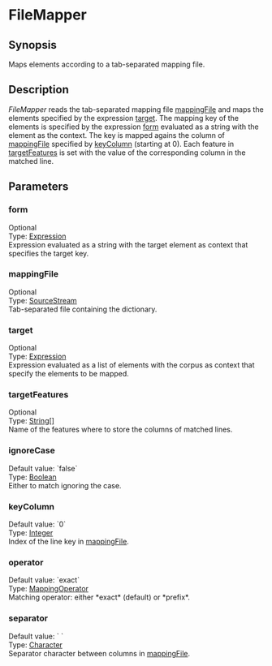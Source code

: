 <h1 class="module">FileMapper</h1>

## Synopsis

Maps elements according to a tab-separated mapping file.

## Description

*FileMapper* reads the tab-separated mapping file <a href="#mappingFile" class="param">mappingFile</a> and maps the elements specified by the expression <a href="#target" class="param">target</a>. The mapping key of the elements is specified by the expression <a href="#form" class="param">form</a> evaluated as a string with the element as the context. The key is mapped agains the column of <a href="#mappingFile" class="param">mappingFile</a> specified by <a href="#keyColumn" class="param">keyColumn</a> (starting at 0). Each feature in <a href="#targetFeatures" class="param">targetFeatures</a> is set with the value of the corresponding column in the matched line.

## Parameters

<h3 name="form" class="param">form</h3>

<div class="param-level param-level-optional">Optional
</div>
<div class="param-type">Type: <a href="../converter/fr.inra.maiage.bibliome.alvisnlp.core.corpus.expressions.Expression" class="converter">Expression</a>
</div>
Expression evaluated as a string with the target element as context that specifies the target key.

<h3 name="mappingFile" class="param">mappingFile</h3>

<div class="param-level param-level-optional">Optional
</div>
<div class="param-type">Type: <a href="../converter/fr.inra.maiage.bibliome.util.streams.SourceStream" class="converter">SourceStream</a>
</div>
Tab-separated file containing the dictionary.

<h3 name="target" class="param">target</h3>

<div class="param-level param-level-optional">Optional
</div>
<div class="param-type">Type: <a href="../converter/fr.inra.maiage.bibliome.alvisnlp.core.corpus.expressions.Expression" class="converter">Expression</a>
</div>
Expression evaluated as a list of elements with the corpus as context that specify the elements to be mapped.

<h3 name="targetFeatures" class="param">targetFeatures</h3>

<div class="param-level param-level-optional">Optional
</div>
<div class="param-type">Type: <a href="../converter/java.lang.String%5B%5D" class="converter">String[]</a>
</div>
Name of the features where to store the columns of matched lines.

<h3 name="ignoreCase" class="param">ignoreCase</h3>

<div class="param-level param-level-default-value">Default value: `false`
</div>
<div class="param-type">Type: <a href="../converter/java.lang.Boolean" class="converter">Boolean</a>
</div>
Either to match ignoring the case.

<h3 name="keyColumn" class="param">keyColumn</h3>

<div class="param-level param-level-default-value">Default value: `0`
</div>
<div class="param-type">Type: <a href="../converter/java.lang.Integer" class="converter">Integer</a>
</div>
Index of the line key in <a href="#mappingFile" class="param">mappingFile</a>.

<h3 name="operator" class="param">operator</h3>

<div class="param-level param-level-default-value">Default value: `exact`
</div>
<div class="param-type">Type: <a href="../converter/fr.inra.maiage.bibliome.alvisnlp.bibliomefactory.modules.mapper.MappingOperator" class="converter">MappingOperator</a>
</div>
Matching operator: either *exact* (default) or *prefix*.

<h3 name="separator" class="param">separator</h3>

<div class="param-level param-level-default-value">Default value: `	`
</div>
<div class="param-type">Type: <a href="../converter/java.lang.Character" class="converter">Character</a>
</div>
Separator character between columns in <a href="#mappingFile" class="param">mappingFile</a>.

